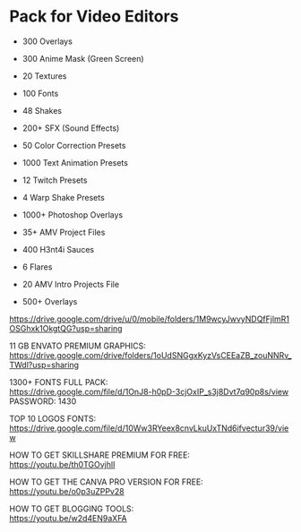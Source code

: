<h1>Pack for Video Editors</h1>

- 300 Overlays
- 300 Anime Mask (Green Screen)
- 20 Textures

- 100 Fonts
- 48 Shakes
- 200+ SFX (Sound Effects)
- 50 Color Correction Presets
- 1000 Text Animation Presets
- 12 Twitch Presets
- 4 Warp Shake Presets
- 1000+ Photoshop Overlays
- 35+ AMV Project Files
- 400 H3nt4i Sauces
- 6 Flares
- 20 AMV Intro Projects File
- 500+ Overlays

https://drive.google.com/drive/u/0/mobile/folders/1M9wcyJwvyNDQfFjlmR1OSGhxk1OkgtQG?usp=sharing

11 GB ENVATO PREMIUM GRAPHICS:<br>
https://drive.google.com/drive/folders/1oUdSNGgxKyzVsCEEaZB_zouNNRv_TWdl?usp=sharing

1300+ FONTS FULL PACK:<br>
https://drive.google.com/file/d/1OnJ8-h0pD-3cjOxIP_s3j8Dvt7q90p8s/view<br>
PASSWORD: 1430

TOP 10 LOGOS FONTS:<br>
https://drive.google.com/file/d/10Ww3RYeex8cnvLkuUxTNd6ifvectur39/view

HOW TO GET SKILLSHARE PREMIUM FOR FREE:<br>
https://youtu.be/th0TGOvjhlI

HOW TO GET THE CANVA PRO VERSION FOR FREE:<br>
https://youtu.be/o0p3uZPPv28


HOW TO GET BLOGGING TOOLS:<br>
https://youtu.be/w2d4EN9aXFA
